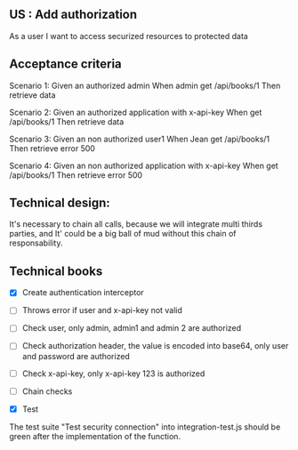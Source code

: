 ## US : Add authorization
As a user
I want to access securized resources
to protected data

## Acceptance criteria
Scenario 1:
Given an authorized admin
When admin get /api/books/1
Then retrieve data 

Scenario 2:
Given an authorized application with x-api-key 
When get /api/books/1
Then retrieve data

Scenario 3:
Given an non authorized user1
When Jean get /api/books/1
Then retrieve error 500 

Scenario 4:
Given an non authorized application with x-api-key 
When get /api/books/1
Then retrieve error 500 

## Technical design:
It's necessary to chain all calls, because we will integrate multi thirds parties, and It' could be a big ball of mud without this chain of responsability. 

## Technical books
- [x] Create authentication interceptor
- [ ] Throws error if user and x-api-key not valid
- [ ] Check user, only admin, admin1 and admin 2 are authorized
- [ ] Check authorization header, the value is encoded into base64, only user and password are authorized
- [ ] Check x-api-key,  only x-api-key 123 is authorized
- [ ] Chain checks
- [x] Test


The test suite "Test security connection" into integration-test.js should be green after the implementation of the function.
